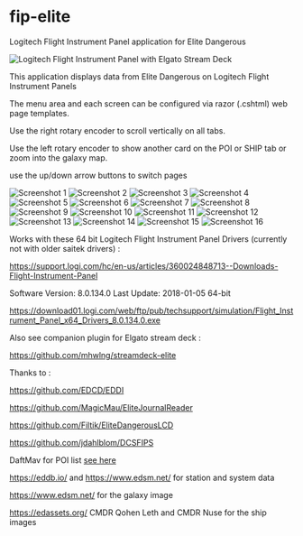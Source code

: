 # fip-elite
Logitech Flight Instrument Panel application for Elite Dangerous

![Logitech Flight Instrument Panel with Elgato Stream Deck](https://i.imgur.com/bE2ODlF.jpg)

This application displays data from Elite Dangerous on Logitech Flight Instrument Panels

The menu area and each screen can be configured via razor (.cshtml) web page templates.

Use the right rotary encoder to scroll vertically on all tabs.

Use the left rotary encoder to show another card on the POI or SHIP tab or zoom into the galaxy map.

use the up/down arrow buttons to switch pages

![Screenshot 1](https://i.imgur.com/KA0iCcj.png)
![Screenshot 2](https://i.imgur.com/gmZVF4P.png)
![Screenshot 3](https://i.imgur.com/0jsWGOk.png)
![Screenshot 4](https://i.imgur.com/gx3Yjzh.png)
![Screenshot 5](https://i.imgur.com/iJnHuOV.png)
![Screenshot 6](https://i.imgur.com/16pc2zo.png)
![Screenshot 7](https://i.imgur.com/z6gq2Ok.png)
![Screenshot 8](https://i.imgur.com/WJHBVIX.png)
![Screenshot 9](https://i.imgur.com/SaMQ2H2.png)
![Screenshot 10](https://i.imgur.com/dHuz0fq.png)
![Screenshot 11](https://i.imgur.com/5UatgrF.png)
![Screenshot 12](https://i.imgur.com/F2CjRWi.png)
![Screenshot 13](https://i.imgur.com/eS2OScl.png)
![Screenshot 14](https://i.imgur.com/iBhMo4L.png)
![Screenshot 15](https://i.imgur.com/Syp0t78.png)
![Screenshot 16](https://i.imgur.com/wFsMD4t.png)

Works with these 64 bit Logitech Flight Instrument Panel Drivers (currently not with older saitek drivers) :

https://support.logi.com/hc/en-us/articles/360024848713--Downloads-Flight-Instrument-Panel

Software Version: 8.0.134.0
Last Update: 2018-01-05
64-bit

https://download01.logi.com/web/ftp/pub/techsupport/simulation/Flight_Instrument_Panel_x64_Drivers_8.0.134.0.exe

Also see companion plugin for Elgato stream deck :

https://github.com/mhwlng/streamdeck-elite

Thanks to :

https://github.com/EDCD/EDDI

https://github.com/MagicMau/EliteJournalReader

https://github.com/Filtik/EliteDangerousLCD

https://github.com/jdahlblom/DCSFIPS

DaftMav for POI list [see here](https://www.reddit.com/r/EliteDangerous/comments/9mfiug/edison_a_tool_which_helps_getting_to_planet/)

https://eddb.io/ and https://www.edsm.net/ for station and system data

https://www.edsm.net/ for the galaxy image

https://edassets.org/ CMDR Qohen Leth and CMDR Nuse for the ship images


